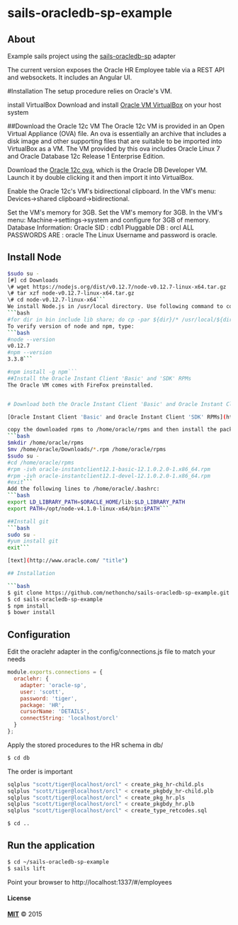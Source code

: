 # sails-oracledb-sp-example

## About
Example sails project using the [sails-oracledb-sp](https://github.com/Buto/sails-oracledb-sp) adapter

The current version exposes the Oracle HR Employee table via a REST API and websockets.
It includes an Angular UI.


#Installation
The setup procedure relies on Oracle's VM.

install VirtualBox
Download and install [Oracle VM VirtualBox](http://www.oracle.com/technetwork/server-storage/virtualbox/downloads/index.html "download VirtualBox") on your host system

##Download the Oracle 12c VM
The Oracle 12c VM is provided in an Open Virtual Appliance (OVA) file.  An ova is essentially an archive that includes a disk image and other supporting files that are suitable to be imported into VirtualBox as a VM.  The VM provided by this ova includes Oracle Linux 7 and Oracle Database 12c Release 1 Enterprise Edition.

Download the [Oracle 12c ova](http://www.oracle.com/technetwork/database/enterprise-edition/databaseappdev-vm-161299.html "Oracle DB Developer VM"), which is the Oracle DB Developer VM. Launch it by double clicking it and then import it into VirtualBox.

Enable the Oracle 12c's VM's bidirectional clipboard. In the VM's menu: Devices->shared clipboard->bidirectional.

Set the VM's memory for 3GB. Set the VM's memory for 3GB. In the VM's menu: Machine->settings->system and configure for 3GB of memory.
Database Information:
Oracle SID    : cdb1
Pluggable DB  : orcl
ALL PASSWORDS ARE : oracle
The Linux Username and password is oracle.

## Install Node

```bash
$sudo su -
[#] cd Downloads
\# wget https://nodejs.org/dist/v0.12.7/node-v0.12.7-linux-x64.tar.gz
\# tar xzf node-v0.12.7-linux-x64.tar.gz
\# cd node-v0.12.7-linux-x64```
We install Node.js in /usr/local directory. Use following command to copy the files to appropriate sub-directotories in /usr/local:
```bash
#for dir in bin include lib share; do cp -par ${dir}/* /usr/local/${dir}/; done```
To verify version of node and npm, type:
```bash
#node --version
v0.12.7
#npm --version
3.3.8```

#npm install -g npm```
##Install the Oracle Instant Client 'Basic' and 'SDK' RPMs
The Oracle VM comes with FireFox preinstalled.


# Download both the Oracle Instant Client 'Basic' and Oracle Instant Client 'SDK' RPMs

[Oracle Instant Client 'Basic' and Oracle Instant Client 'SDK' RPMs](http://www.oracle.com/technetwork/topics/linuxx86-64soft-092277.html#ic_x64_inst "download Instant Client RPMs")

copy the downloaded rpms to /home/oracle/rpms and then install the packages as root
```bash
$mkdir /home/oracle/rpms
$mv /home/oracle/Downloads/*.rpm /home/oracle/rpms
$sudo su -
#cd /home/oracle/rpms
#rpm -ivh oracle-instantclient12.1-basic-12.1.0.2.0-1.x86_64.rpm
#rpm -ivh oracle-instantclient12.1-devel-12.1.0.2.0-1.x86_64.rpm
#exit```
Add the following lines to /home/oracle/.bashrc:
```bash
export LD_LIBRARY_PATH=$ORACLE_HOME/lib:$LD_LIBRARY_PATH
export PATH=/opt/node-v4.1.0-linux-x64/bin:$PATH```

##Install git
```bash
sudo su -
#yum install git
exit```

[text](http://www.oracle.com/ "title")

## Installation

```bash
$ git clone https://github.com/nethoncho/sails-oracledb-sp-example.git
$ cd sails-oracledb-sp-example
$ npm install
$ bower install
```

## Configuration

Edit the oraclehr adapter in the config/connections.js file to match your needs

```javascript
module.exports.connections = {
  oraclehr: {
    adapter: 'oracle-sp',
    user: 'scott',
    password: 'tiger',
    package: 'HR',
    cursorName: 'DETAILS',
    connectString: 'localhost/orcl'
  }
};
```

Apply the stored procedures to the HR schema in db/

```bash
$ cd db
```

The order is important

```bash
sqlplus "scott/tiger@localhost/orcl" < create_pkg_hr-child.pls
sqlplus "scott/tiger@localhost/orcl" < create_pkgbdy_hr-child.plb
sqlplus "scott/tiger@localhost/orcl" < create_pkg_hr.pls
sqlplus "scott/tiger@localhost/orcl" < create_pkgbdy_hr.plb
sqlplus "scott/tiger@localhost/orcl" < create_type_retcodes.sql
```

```bash
$ cd ..
```

## Run the application

```bash
$ cd ~/sails-oracledb-sp-example
$ sails lift
```

Point your browser to http://localhost:1337/#/employees

#### License

**[MIT](./LICENSE)**
&copy; 2015
